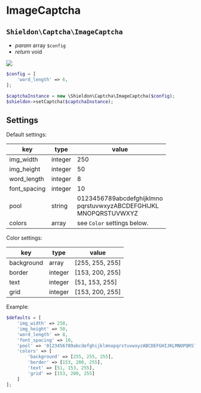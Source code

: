 # ImageCaptcha

## `Shieldon\Captcha\ImageCaptcha`

- *param* array `$config`
- *return* void

![](https://i.imgur.com/tJVTMsb.png)

```php
$config = [
    'word_length' => 6,
];

$captchaInstance = new \Shieldon\Captcha\ImageCaptcha($config);
$shieldon->setCaptcha($captchaInstance);
```

## Settings

Default settings:

| key | type | value |
| --- | --- | --- |
| img_width | integer | 250 |
| img_height | integer | 50 |
| word_length | integer | 8 |
| font_spacing | integer | 10 |
| pool | string | 0123456789abcdefghijklmno<br />pqrstuvwxyzABCDEFGHIJKL<br />MNOPQRSTUVWXYZ |
| colors | array | see `Color` settings below. |

Color settings:

| key | type | value |
| --- | --- | --- |
| background | array |  [255, 255, 255] |
| border | integer | [153, 200, 255] |
| text | integer | [51, 153, 255] |
| grid | integer | [153, 200, 255] |

Example:

```php
$defaults = [
    'img_width' => 250,
    'img_height' => 50,
    'word_length' => 8,
    'font_spacing' => 10,
    'pool' => '0123456789abcdefghijklmnopqrstuvwxyzABCDEFGHIJKLMNOPQRSTUVWXYZ',
    'colors' => [
        'background' => [255, 255, 255],
        'border' => [153, 200, 255],
        'text' => [51, 153, 255],
        'grid' => [153, 200, 255]
    ]
];
```